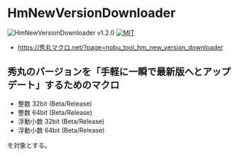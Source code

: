 # HmNewVersionDownloader

![HmNewVersionDownloader v1.2.0](https://img.shields.io/badge/HmNewVersionDownloader-v1.2.0-6479ff.svg)
[![MIT](https://img.shields.io/badge/license-MIT-blue.svg?style=flat)](LICENSE)

- https://秀丸マクロ.net/?page=nobu_tool_hm_new_version_downloader

## 秀丸のバージョンを「手軽に一瞬で最新版へとアップデート」するためのマクロ

- 整数 32bit (Beta/Release)
- 整数 64bit (Beta/Release)
- 浮動小数 32bit (Beta/Release)
- 浮動小数 64bit (Beta/Release)

を対象とする。
